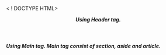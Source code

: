 < ! DOCTYPE HTML>
<html lang ="en">
<head>
<title> HTML2 </title>
</head>
<body>
<b>
<i>
<header> 
Using Header tag.
</header>
<main>
Using Main tag.
Main tag consist of section, aside and article.
</main>